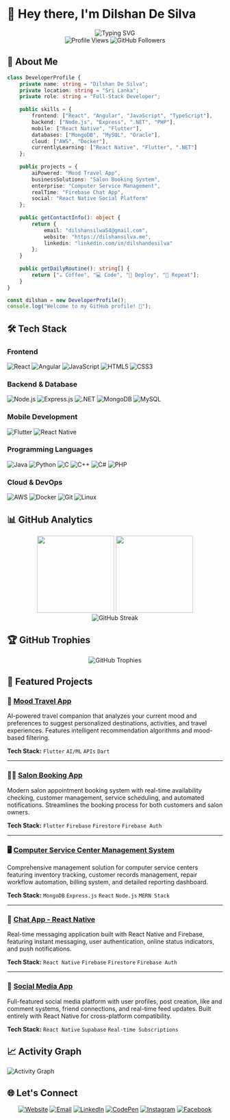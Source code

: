 # 👋 Hey there, I'm Dilshan De Silva

<div align="center">
  <img src="https://readme-typing-svg.herokuapp.com?font=Fira+Code&pause=1000&width=435&lines=Full-Stack+Developer+from+Sri+Lanka;Always+learning+new+technologies;Building+amazing+digital+experiences" alt="Typing SVG" />
</div>

<div align="center">
  <img src="https://komarev.com/ghpvc/?username=dilshande&label=Profile%20views&color=0e75b6&style=flat" alt="Profile Views" />
  <img src="https://img.shields.io/github/followers/dilshande?label=Followers&style=social" alt="GitHub Followers" />
</div>

## 🚀 About Me

```typescript
class DeveloperProfile {
    private name: string = "Dilshan De Silva";
    private location: string = "Sri Lanka";
    private role: string = "Full-Stack Developer";
    
    public skills = {
        frontend: ["React", "Angular", "JavaScript", "TypeScript"],
        backend: ["Node.js", "Express", ".NET", "PHP"],
        mobile: ["React Native", "Flutter"],
        databases: ["MongoDB", "MySQL", "Oracle"],
        cloud: ["AWS", "Docker"],
        currentlyLearning: ["React Native", "Flutter", ".NET"]
    };
    
    public projects = {
        aiPowered: "Mood Travel App",
        businessSolutions: "Salon Booking System",
        enterprise: "Computer Service Management",
        realTime: "Firebase Chat App",
        social: "React Native Social Platform"
    };
    
    public getContactInfo(): object {
        return {
            email: "dilshansilwa54@gmail.com",
            website: "https://dilshansilva.me",
            linkedin: "linkedin.com/in/dilshandesilva"
        };
    }
    
    public getDailyRoutine(): string[] {
        return ["☕ Coffee", "💻 Code", "🚀 Deploy", "🔄 Repeat"];
    }
}

const dilshan = new DeveloperProfile();
console.log("Welcome to my GitHub profile! 🎉");
```

## 🛠️ Tech Stack

### Frontend
![React](https://img.shields.io/badge/React-20232A?style=for-the-badge&logo=react&logoColor=61DAFB)
![Angular](https://img.shields.io/badge/Angular-DD0031?style=for-the-badge&logo=angular&logoColor=white)
![JavaScript](https://img.shields.io/badge/JavaScript-F7DF1E?style=for-the-badge&logo=javascript&logoColor=black)
![HTML5](https://img.shields.io/badge/HTML5-E34F26?style=for-the-badge&logo=html5&logoColor=white)
![CSS3](https://img.shields.io/badge/CSS3-1572B6?style=for-the-badge&logo=css3&logoColor=white)

### Backend & Database
![Node.js](https://img.shields.io/badge/Node.js-43853D?style=for-the-badge&logo=node.js&logoColor=white)
![Express.js](https://img.shields.io/badge/Express.js-404D59?style=for-the-badge&logo=express&logoColor=white)
![.NET](https://img.shields.io/badge/.NET-5C2D91?style=for-the-badge&logo=.net&logoColor=white)
![MongoDB](https://img.shields.io/badge/MongoDB-4EA94B?style=for-the-badge&logo=mongodb&logoColor=white)
![MySQL](https://img.shields.io/badge/MySQL-00000F?style=for-the-badge&logo=mysql&logoColor=white)

### Mobile Development
![Flutter](https://img.shields.io/badge/Flutter-02569B?style=for-the-badge&logo=flutter&logoColor=white)
![React Native](https://img.shields.io/badge/React_Native-20232A?style=for-the-badge&logo=react&logoColor=61DAFB)

### Programming Languages
![Java](https://img.shields.io/badge/Java-ED8B00?style=for-the-badge&logo=java&logoColor=white)
![Python](https://img.shields.io/badge/Python-3776AB?style=for-the-badge&logo=python&logoColor=white)
![C](https://img.shields.io/badge/C-00599C?style=for-the-badge&logo=c&logoColor=white)
![C++](https://img.shields.io/badge/C++-00599C?style=for-the-badge&logo=c%2B%2B&logoColor=white)
![C#](https://img.shields.io/badge/C%23-239120?style=for-the-badge&logo=c-sharp&logoColor=white)
![PHP](https://img.shields.io/badge/PHP-777BB4?style=for-the-badge&logo=php&logoColor=white)

### Cloud & DevOps
![AWS](https://img.shields.io/badge/AWS-232F3E?style=for-the-badge&logo=amazon-aws&logoColor=white)
![Docker](https://img.shields.io/badge/Docker-2496ED?style=for-the-badge&logo=docker&logoColor=white)
![Git](https://img.shields.io/badge/GIT-E44C30?style=for-the-badge&logo=git&logoColor=white)
![Linux](https://img.shields.io/badge/Linux-FCC624?style=for-the-badge&logo=linux&logoColor=black)

## 📊 GitHub Analytics

<div align="center">
  <img height="180em" src="https://github-readme-stats.vercel.app/api?username=dilshande&show_icons=true&theme=radical&include_all_commits=true&count_private=true"/>
  <img height="180em" src="https://github-readme-stats.vercel.app/api/top-langs/?username=dilshande&layout=compact&langs_count=8&theme=radical"/>
</div>

<div align="center">
  <img src="https://github-readme-streak-stats.herokuapp.com/?user=dilshande&theme=radical" alt="GitHub Streak"/>
</div>

## 🏆 GitHub Trophies
<div align="center">
  <img src="https://github-profile-trophy.vercel.app/?username=dilshande&theme=radical&no-frame=false&no-bg=false&margin-w=4" alt="GitHub Trophies"/>
</div>

## 🌟 Featured Projects

### 🤖 [Mood Travel App](https://github.com/DilshanDe/Mood-Travel-App)
AI-powered travel companion that analyzes your current mood and preferences to suggest personalized destinations, activities, and travel experiences. Features intelligent recommendation algorithms and mood-based filtering.

**Tech Stack:** `Flutter` `AI/ML` `APIs` `Dart`

---

### 💇‍♀️ [Salon Booking App](https://github.com/DilshanDe/Salon-Booking-App)
Modern salon appointment booking system with real-time availability checking, customer management, service scheduling, and automated notifications. Streamlines the booking process for both customers and salon owners.

**Tech Stack:** `Flutter` `Firebase` `Firestore` `Firebase Auth`

---

### 🖥️ [Computer Service Center Management System](https://github.com/DilshanDe/Computer-Service-Center-managment-System)
Comprehensive management solution for computer service centers featuring inventory tracking, customer records management, repair workflow automation, billing system, and detailed reporting dashboard.

**Tech Stack:** `MongoDB` `Express.js` `React` `Node.js` `MERN Stack`

---

### 💬 [Chat App - React Native](https://github.com/DilshanDe/Chat-App-React-Native)
Real-time messaging application built with React Native and Firebase, featuring instant messaging, user authentication, online status indicators, and push notifications.

**Tech Stack:** `React Native` `Firebase` `Firestore` `Firebase Auth`

---

### 📱 [Social Media App](https://github.com/DilshanDe/Social-Media-App)
Full-featured social media platform with user profiles, post creation, like and comment systems, friend connections, and real-time feed updates. Built entirely with React Native for cross-platform compatibility.

**Tech Stack:** `React Native` `Supabase`  `Real-time Subscriptions`

## 📈 Activity Graph
![Activity Graph](https://github-readme-activity-graph.vercel.app/graph?username=dilshande&theme=react-dark&hide_border=true)

## 🌐 Let's Connect

<div align="center">
  
[![Website](https://img.shields.io/badge/Website-dilshansilva.me-0e75b6?style=for-the-badge&logo=google-chrome&logoColor=white)](https://dilshansilva.me)
[![Email](https://img.shields.io/badge/Email-dilshansilwa54@gmail.com-D14836?style=for-the-badge&logo=gmail&logoColor=white)](mailto:dilshansilwa54@gmail.com)
[![LinkedIn](https://img.shields.io/badge/LinkedIn-0077B5?style=for-the-badge&logo=linkedin&logoColor=white)](https://linkedin.com/in/dilshandesilva)
[![CodePen](https://img.shields.io/badge/CodePen-000000?style=for-the-badge&logo=codepen&logoColor=white)](https://codepen.io/dilshan-silwa)
[![Instagram](https://img.shields.io/badge/Instagram-E4405F?style=for-the-badge&logo=instagram&logoColor=white)](https://www.instagram.com/dilshandesilwa)
[![Facebook](https://img.shields.io/badge/Facebook-1877F2?style=for-the-badge&logo=facebook&logoColor=white)](https://fb.com/dilshandesilva)

</div>
